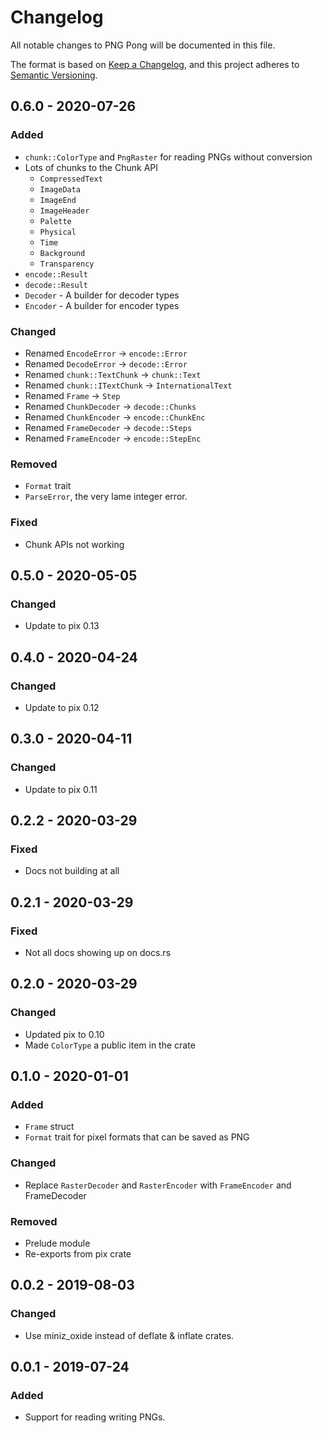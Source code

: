 # Changelog
All notable changes to PNG Pong will be documented in this file.

The format is based on [Keep a Changelog](https://keepachangelog.com/en/1.0.0/),
and this project adheres to [Semantic Versioning](https://jeronlau.tk/semver/).

## 0.6.0 - 2020-07-26
### Added
- `chunk::ColorType` and `PngRaster` for reading PNGs without conversion
- Lots of chunks to the Chunk API
  - `CompressedText`
  - `ImageData`
  - `ImageEnd`
  - `ImageHeader`
  - `Palette`
  - `Physical`
  - `Time`
  - `Background`
  - `Transparency`
- `encode::Result`
- `decode::Result`
- `Decoder` - A builder for decoder types
- `Encoder` - A builder for encoder types

### Changed
- Renamed `EncodeError` -> `encode::Error`
- Renamed `DecodeError` -> `decode::Error`
- Renamed `chunk::TextChunk` -> `chunk::Text`
- Renamed `chunk::ITextChunk` -> `InternationalText`
- Renamed `Frame` -> `Step`
- Renamed `ChunkDecoder` -> `decode::Chunks`
- Renamed `ChunkEncoder` -> `encode::ChunkEnc`
- Renamed `FrameDecoder` -> `decode::Steps`
- Renamed `FrameEncoder` -> `encode::StepEnc`

### Removed
- `Format` trait
- `ParseError`, the very lame integer error.

### Fixed
- Chunk APIs not working

## 0.5.0 - 2020-05-05
### Changed
- Update to pix 0.13

## 0.4.0 - 2020-04-24
### Changed
- Update to pix 0.12

## 0.3.0 - 2020-04-11
### Changed
- Update to pix 0.11

## 0.2.2 - 2020-03-29
### Fixed
- Docs not building at all

## 0.2.1 - 2020-03-29
### Fixed
- Not all docs showing up on docs.rs

## 0.2.0 - 2020-03-29
### Changed
- Updated pix to 0.10
- Made `ColorType` a public item in the crate

## 0.1.0 - 2020-01-01
### Added
- `Frame` struct
- `Format` trait for pixel formats that can be saved as PNG

### Changed
- Replace `RasterDecoder` and `RasterEncoder` with `FrameEncoder` and
  FrameDecoder

### Removed
- Prelude module
- Re-exports from pix crate

## 0.0.2 - 2019-08-03
### Changed
- Use miniz\_oxide instead of deflate & inflate crates.

## 0.0.1 - 2019-07-24
### Added
- Support for reading writing PNGs.
